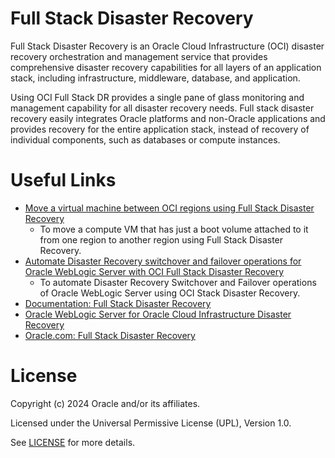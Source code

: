 # Full Stack Disaster Recovery

Full Stack Disaster Recovery is an Oracle Cloud Infrastructure (OCI) disaster recovery orchestration and management service that provides comprehensive disaster recovery capabilities for all layers of an application stack, including infrastructure, middleware, database, and application.

Using OCI Full Stack DR provides a single pane of glass monitoring and management capability for all disaster recovery needs. Full stack disaster recovery easily integrates Oracle platforms and non-Oracle applications and provides recovery for the entire application stack, instead of recovery of individual components, such as databases or compute instances.

# Useful Links

- [Move a virtual machine between OCI regions using Full Stack Disaster Recovery](https://docs.oracle.com/en/learn/full-stack-dr-to-move-vm/)
    - To move a compute VM that has just a boot volume attached to it from one region to another region using Full Stack Disaster Recovery.
- [Automate Disaster Recovery switchover and failover operations for Oracle WebLogic Server with OCI Full Stack Disaster Recovery](https://docs.oracle.com/en/learn/full-stack-dr-integration-weblogic/)
    - To automate Disaster Recovery Switchover and Failover operations of Oracle WebLogic Server using OCI Stack Disaster Recovery.
- [Documentation: Full Stack Disaster Recovery](https://docs.oracle.com/en-us/iaas/disaster-recovery/index.html)
- [Oracle WebLogic Server for Oracle Cloud Infrastructure Disaster Recovery](https://www.oracle.com/a/otn/docs/middleware/maa-wls-mp-dr.pdf)
- [Oracle.com: Full Stack Disaster Recovery](https://www.oracle.com/in/cloud/full-stack-disaster-recovery/)

# License

Copyright (c) 2024 Oracle and/or its affiliates.

Licensed under the Universal Permissive License (UPL), Version 1.0.

See [LICENSE](https://github.com/oracle-devrel/technology-engineering/blob/main/LICENSE) for more details.